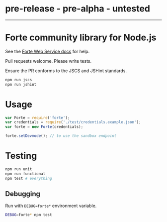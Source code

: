 # pre-release - pre-alpha - untested
---
# Forte community library for Node.js

See the
[Forte Web Service docs](https://www.forte.net/devdocs/api_resources/forte_api.htm)
for help.

Pull requests welcome. Please write tests.

Ensure the PR conforms to the JSCS and JSHint standards.

```bash
npm run jscs
npm run jshint
```

# Usage

```javascript
var Forte = require('forte');
var credentials = require('./test/credentials.example.json');
var forte = new Forte(credentials);

forte.setDevmode(); // to use the sandbox endpoint

```

# Testing

```bash
npm run unit
npm run functional
npm test # everything
```

## Debugging

Run with `DEBUG=forte*` environment variable.

```bash
DEBUG=forte* npm test
```
